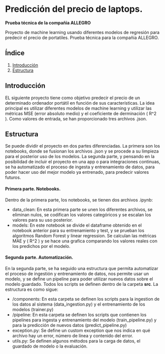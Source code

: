 # Predicción del precio de laptops.

**Prueba técnica de la compañia ALLEGRO**

Proyecto de machine learning usando diferentes modelos de regresión para predecir el precio de portatiles. Prueba técnica para la compañia ALLEGRO. 

## Índice

1. [Introducción](#introducción)
2. [Estructura](#estructura)

## Introducción

EL siguiente proyecto tiene como objetivo predecir el precio de un determinado ordenador portátil en función de sus características. La idea principal es utilizar diferentes modelos de machine learning y utilizar las métricas MSE (error absoluto medio) y el coeficiente de derminación \( R^2 \). Como valores de entrada, se han proporcionado tres archivos .json.

## Estructura

Se puede dividir el proyecto en dos partes diferenciadas. La primera son los notebooks, donde se fusionan los archivos .json y se procede a su limpieza para el posterior uso de los modelos. La segunda parte, y pensando en la posibilidad de incluir el proyecto en una app o para integraciones continuas, se ha automatizado el proceso de ingesta y entrenamiento de datos, para poder hacer uso del mejor modelo ya entrenado, para predecir valores futuros. 

#### Primera parte. Notebooks.
Dentro de la primera parte, los notebooks, se tienen dos archivos .ipynb:

- data_clean: En esta primera parte se unen los diferentes archivos, se eliminan nulos, se codifican los valores categóricos y se escalan los valores para su uso posterior.
- models: En este notebook se divide el dataframe obtenido en el notebook anterior para su entrenamiento y test, y se prueban los algoritmos Random Forest y linear regression. Se calculan las métricas MAE y \( R^2 \) y se hace una grafica comparando los valores reales con los predichos por el modelo.

#### Segunda parte. Automatización.

En la segunda parte, se ha seguido una estructura que permita automatizar el proceso de ingestión y entrenamiento de datos, nos permite usar un modelo, y se define un pipeline para poder utilizar nuevos datos sobre el modelo guardado. Todos los scripts se definen dentro de la carpeta **src**. La estructura es como sigue:

- /components: En esta carpeta se definen los scripts para la ingestion de los datos al sistema (data_ingestion.py) y el entrenamiento de los modelos (trainer.py)
- /pipeline: En esta carpeta se definen los scripts que contienen los pipelines para ingesta y entrenamiento del modelo (train_pipeline.py) y para la predicción de nuevos datos (predict_pipeline.py)
- exception.py: Se define un custom exception que nos indica en qué archivo hay un error, número de línea y contenido del error.
- utils.py: Se definen algunos métodos para la carga de datos, el guardado de modelo o la evaluación.


